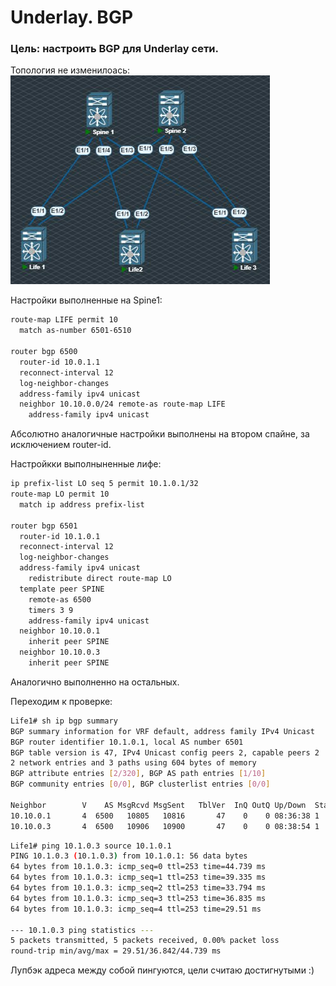 # Underlay. BGP

### Цель: настроить BGP для Underlay сети.

Топология не изменилоась:
![alt text](image.png)

Настройки выполненные на Spine1:
```sh 
route-map LIFE permit 10
  match as-number 6501-6510

router bgp 6500
  router-id 10.0.1.1
  reconnect-interval 12
  log-neighbor-changes
  address-family ipv4 unicast
  neighbor 10.10.0.0/24 remote-as route-map LIFE
    address-family ipv4 unicast
```
Абсолютно аналогичные настройки выполнены на втором спайне, за исключением router-id.

Настройкки выполныненные лифе:
```sh 
ip prefix-list LO seq 5 permit 10.1.0.1/32
route-map LO permit 10
  match ip address prefix-list

router bgp 6501
  router-id 10.1.0.1
  reconnect-interval 12
  log-neighbor-changes
  address-family ipv4 unicast
    redistribute direct route-map LO
  template peer SPINE
    remote-as 6500
    timers 3 9
    address-family ipv4 unicast
  neighbor 10.10.0.1
    inherit peer SPINE
  neighbor 10.10.0.3
    inherit peer SPINE
```

Аналогично выполненно на остальных.

Переходим к проверке:

```sh 
Life1# sh ip bgp summary
BGP summary information for VRF default, address family IPv4 Unicast
BGP router identifier 10.1.0.1, local AS number 6501
BGP table version is 47, IPv4 Unicast config peers 2, capable peers 2
2 network entries and 3 paths using 604 bytes of memory
BGP attribute entries [2/320], BGP AS path entries [1/10]
BGP community entries [0/0], BGP clusterlist entries [0/0]

Neighbor        V    AS MsgRcvd MsgSent   TblVer  InQ OutQ Up/Down  State/PfxRcd
10.10.0.1       4  6500   10805   10816       47    0    0 08:36:38 1
10.10.0.3       4  6500   10906   10900       47    0    0 08:38:54 1
```

```sh
Life1# ping 10.1.0.3 source 10.1.0.1
PING 10.1.0.3 (10.1.0.3) from 10.1.0.1: 56 data bytes
64 bytes from 10.1.0.3: icmp_seq=0 ttl=253 time=44.739 ms
64 bytes from 10.1.0.3: icmp_seq=1 ttl=253 time=39.335 ms
64 bytes from 10.1.0.3: icmp_seq=2 ttl=253 time=33.794 ms
64 bytes from 10.1.0.3: icmp_seq=3 ttl=253 time=36.835 ms
64 bytes from 10.1.0.3: icmp_seq=4 ttl=253 time=29.51 ms

--- 10.1.0.3 ping statistics ---
5 packets transmitted, 5 packets received, 0.00% packet loss
round-trip min/avg/max = 29.51/36.842/44.739 ms
```

Лупбэк адреса между собой пингуются, цели считаю достигнутыми :)